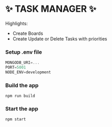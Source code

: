 # ✨ TASK MANAGER ✨

Highlights:

- Create Boards
- Create Update or Delete Tasks with priorities

### Setup .env file

```js
MONGODB_URI=...
PORT=5001
NODE_ENV=development
```

### Build the app

```shell
npm run build
```

### Start the app

```shell
npm start
```

